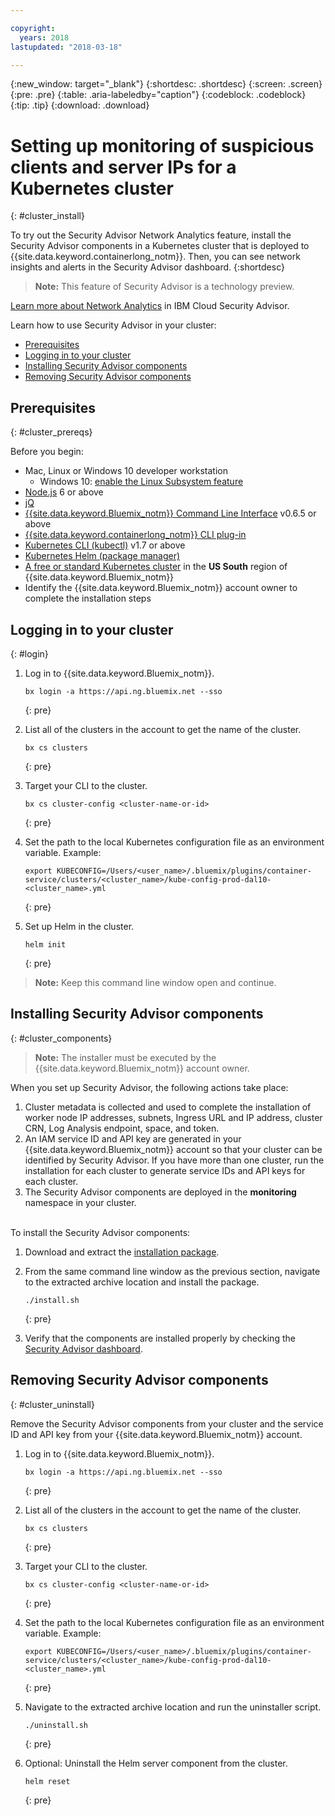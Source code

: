 ```yaml
---

copyright:
  years: 2018
lastupdated: "2018-03-18"

---
```


{:new_window: target="_blank"}
{:shortdesc: .shortdesc}
{:screen: .screen}
{:pre: .pre}
{:table: .aria-labeledby="caption"}
{:codeblock: .codeblock}
{:tip: .tip}
{:download: .download}

# Setting up monitoring of suspicious clients and server IPs for a Kubernetes cluster
{: #cluster_install}

To try out the Security Advisor Network Analytics feature, install the Security Advisor components in a Kubernetes cluster that is deployed to {{site.data.keyword.containerlong_notm}}. Then, you can see network insights and alerts in the Security Advisor dashboard.
{:shortdesc}

> **Note:** This feature of Security Advisor is a technology preview.

[Learn more about Network Analytics](network-analytics.md) in IBM Cloud Security Advisor.

Learn how to use Security Advisor in your cluster:
* [Prerequisites](#cluster_prereqs)
* [Logging in to your cluster](#login)
* [Installing Security Advisor components](#cluster_components)
* [Removing Security Advisor components](#cluster_uninstall)

## Prerequisites
{: #cluster_prereqs}

Before you begin:

* Mac, Linux or Windows 10 developer workstation
  * Windows 10: [enable the Linux Subsystem feature](https://win10faq.com/install-run-ubuntu-bash-windows-10/)
* [Node.js](https://nodejs.org/en/) 6 or above
* [jQ](https://stedolan.github.io/jq/download/)
* [{{site.data.keyword.Bluemix_notm}} Command Line Interface](https://console.bluemix.net/docs/cli/reference/bluemix_cli/get_started.html#getting-started) v0.6.5 or above
* [{{site.data.keyword.containerlong_notm}} CLI plug-in](https://console.bluemix.net/docs/containers/cs_cli_install.html#cs_cli_install)
* [Kubernetes CLI (kubectl)](https://kubernetes.io/docs/tasks/tools/install-kubectl/) v1.7 or above
* [Kubernetes Helm (package manager)](https://docs.helm.sh/using_helm/#from-script)
* [A free or standard Kubernetes cluster](https://console.bluemix.net/containers-kubernetes/catalog/cluster) in the **US South** region of {{site.data.keyword.Bluemix_notm}}
* Identify the {{site.data.keyword.Bluemix_notm}} account owner to complete the installation steps

## Logging in to your cluster
{: #login}

1.  Log in to {{site.data.keyword.Bluemix_notm}}.

    ```
    bx login -a https://api.ng.bluemix.net --sso
    ```
    {: pre}

2.  List all of the clusters in the account to get the name of the cluster.

    ```
    bx cs clusters
    ```
    {: pre}

3.  Target your CLI to the cluster.

    ```
    bx cs cluster-config <cluster-name-or-id>
    ```
    {: pre}

4.  Set the path to the local Kubernetes configuration file as an environment variable. Example:

    ```
    export KUBECONFIG=/Users/<user_name>/.bluemix/plugins/container-service/clusters/<cluster_name>/kube-config-prod-dal10-<cluster_name>.yml
    ```
    {: pre}

5.  Set up Helm in the cluster.

    ```
    helm init
    ```
    {: pre}

> **Note:** Keep this command line window open and continue.

## Installing Security Advisor components
{: #cluster_components}

> **Note:** The installer must be executed by the {{site.data.keyword.Bluemix_notm}} account owner.

When you set up Security Advisor, the following actions take place:
1. Cluster metadata is collected and used to complete the installation of worker node IP addresses, subnets, Ingress URL and IP address, cluster CRN, Log Analysis endpoint, space, and token.
2. An IAM service ID and API key are generated in your {{site.data.keyword.Bluemix_notm}} account so that your cluster can be identified by Security Advisor. If you have more than one cluster, run the installation for each cluster to generate service IDs and API keys for each cluster.
3. The Security Advisor components are deployed in the **monitoring** namespace in your cluster.

<br/>
To install the Security Advisor components:

1.  Download and extract the [installation package](https://github.com/IBM-Bluemix-Docs/security-advisor/blob/master/installation.tar.gz?raw=true).
2.  From the same command line window as the previous section, navigate to the extracted archive location and install the package.

    ```
    ./install.sh
    ```
    {: pre}

3.  Verify that the components are installed properly by checking the [Security Advisor dashboard](https://console.bluemix.net/security/advisor/#!/dashboard).

## Removing Security Advisor components
{: #cluster_uninstall}

Remove the Security Advisor components from your cluster and the service ID and API key from your {{site.data.keyword.Bluemix_notm}} account.

1.  Log in to {{site.data.keyword.Bluemix_notm}}.

    ```
    bx login -a https://api.ng.bluemix.net --sso
    ```
    {: pre}

2.  List all of the clusters in the account to get the name of the cluster.

    ```
    bx cs clusters
    ```
    {: pre}

3.  Target your CLI to the cluster.

    ```
    bx cs cluster-config <cluster-name-or-id>
    ```
    {: pre}

4.  Set the path to the local Kubernetes configuration file as an environment variable. Example:

    ```
    export KUBECONFIG=/Users/<user_name>/.bluemix/plugins/container-service/clusters/<cluster_name>/kube-config-prod-dal10-<cluster_name>.yml
    ```
    {: pre}

5.  Navigate to the extracted archive location and run the uninstaller script.

    ```
    ./uninstall.sh
    ```
    {: pre}

6.  Optional: Uninstall the Helm server component from the cluster.

    ```
    helm reset
    ```
    {: pre}
